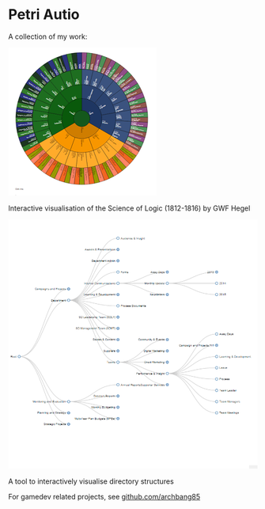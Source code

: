 # Petri Autio
A collection of my work:

![Image of Hegel Wheel](https://github.com/Autio/autio.github.io/blob/master/images/thumbnail1.png)

Interactive visualisation of the Science of Logic (1812-1816) by GWF Hegel

![Image of Directory Tree Visualiser](https://github.com/Autio/autio.github.io/blob/master/images/thumbnail2.png)

A tool to interactively visualise directory structures

For gamedev related projects, see [github.com/archbang85](http://github.com/archbang85)

